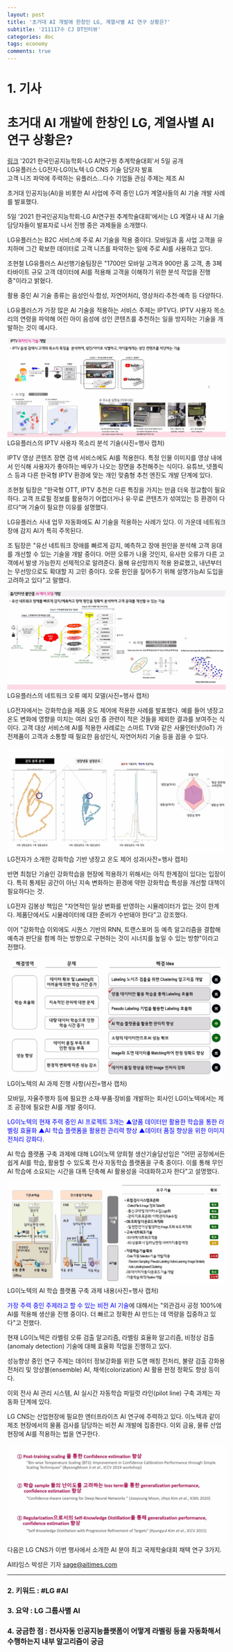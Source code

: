 ```yaml
---
layout: post
title: '초거대 AI 개발에 한창인 LG, 계열사별 AI 연구 상황은?'
subtitle: '211117수 CJ DT인터뷰'
categories: doc
tags: economy
comments: true
---
```


# 1. 기사

초거대 AI 개발에 한창인 LG, 계열사별 AI 연구 상황은?
==========
[링크](http://www.aitimes.com/news/articleView.html?idxno=141384)
'2021 한국인공지능학회-LG AI연구원 추계학술대회'서 5일 공개   
LG유플러스·LG전자·LG이노텍·LG CNS 기술 담당자 발표   
고객 니즈 파악에 주력하는 유플러스...다수 기업들 관심 주제는 제조 AI   

초거대 인공지능(AI)을 비롯한 AI 사업에 주력 중인 LG가 계열사들의 AI 기술 개발 사례를 발표했다.   

5일 '2021 한국인공지능학회-LG AI연구원 추계학술대회'에서는 LG 계열사 내 AI 기술 담당자들이 발표자로 나서 진행 중은 과제들을 소개했다.   

LG유플러스는 B2C 서비스에 주로 AI 기술을 적용 중이다. 모바일과 홈 사업 고객을 유치하며 그간 확보한 데이터로 고객 니즈를 파악하는 일에 주로 AI를 사용하고 있다.   

조현철 LG유플러스 AI선행기술팀장은 "1700만 모바일 고객과 900만 홈 고객, 총 3페타바이트 규모 고객 데이터에 AI를 적용해 고객을 이해하기 위한 분석 작업을 진행 중"이라고 밝혔다.   

활용 중인 AI 기술 종류는 음성인식·합성, 자연어처리, 영상처리·추천·예측 등 다양하다.   

LG유플러스가 가장 많은 AI 기술을 적용하는 서비스 주제는 IPTV다. IPTV 사용자 목소리의 연령을 파악해 어린 아이 음성에 성인 콘텐츠를 추천하는 일을 방지하는 기술을 개발하는 것이 예시다.   

<img src="/assets/img/211117Wed_LGAI1.png">
LG유플러스의 IPTV 사용자 목소리 분석 기술(사진=행사 캡처)

IPTV 영상 콘텐츠 장면 검색 서비스에도 AI를 적용한다. 특정 인물 이미지를 영상 내에서 인식해 사용자가 좋아하는 배우가 나오는 장면을 추천해주는 식이다. 유튜브, 넷플릭스 등과 다른 한국형 IPTV 환경에 맞는 개인 맞춤형 추천 엔진도 개발 단계에 있다.   

조현철 팀장은 "한국형 OTT, IPTV 추천은 다른 특징을 가지는 만큼 더욱 정교함이 필요하다. 고객 프로필 정보를 활용하기 어렵더거나 유·무료 콘텐츠가 섞여있는 등 환경이 다르다"며 기술이 필요한 이유를 설명했다.   

LG유플러스 사내 업무 자동화에도 AI 기술을 적용하는 사례가 있다. 이 가운데 네트워크 장애 감지 AI가 특히 주목된다.   

조 팀장은 "유선 네트워크 장애를 빠르게 감지, 예측하고 장애 원인을 분석해 고객 응대를 개선할 수 있는 기술을 개발 중이다. 어떤 오류가 나올 것인지, 유사한 오류가 다른 고객에서 발생 가능한지 선제적으로 알려준다. 올해 유선망까지 적용 완료했고, 내년부터는 무선망으로도 확대할 지 고민 중이다. 오류 원인을 짚어주기 위해 설명가능AI 도입을 고려하고 있다"고 말했다.   

<img src="/assets/img/211117Wed_LGAI2.png">
LG유플러스의 네트워크 오류 예지 모델(사진=행사 캡처)

LG전자에서는 강화학습을 제품 온도 제어에 적용한 사례를 발표했다. 예를 들어 냉장고 온도 변화에 영향을 미치는 여러 요인 중 관련이 적은 것들을 제외한 결과를 보여주는 식이다. 고객 대상 서비스에 AI를 적용한 사례로는 스마트 TV와 같은 사물인터넷(IoT) 가전제품이 고객과 소통할 때 필요한 음성인식, 자연어처리 기술 등을 꼽을 수 있다.   

<img src="/assets/img/211117Wed_LGAI3.png">
LG전자가 소개한 강화학습 기반 냉장고 온도 제어 성과(사잔=행사 캡처)

반면 최첨단 기술인 강화학습을 현장에 적용하기 위해서는 아직 한계점이 있다는 입장이다. 특히 통제된 공간이 아닌 지속 변화하는 환경에 약한 강화학습 특성을 개선할 대책이 필요하다는 것.   

LG전자 김봉상 책임은 "자연적인 일상 변화를 반영하는 시뮬레이터가 없는 것이 한계다. 제품단에서도 시뮬레이터에 대한 준비가 수반돼야 한다"고 강조했다.   

이어 "강화학습 이외에도 시퀀스 기반의 RNN, 트랜스포머 등 예측 알고리즘을 결합해 예측과 판단을 함께 하는 방향으로 구현하는 것이 시너지를 높일 수 있는 방향"이라고 전했다.   

<img src="/assets/img/211117Wed_LGAI4.png">
LG이노텍의 AI 과제 진행 사항(사진=행사 캡처)

모바일, 자율주행차 등에 필요한 소재·부품·장비를 개발하는 회사인 LG이노텍에서는 제조 공정에 필요한 AI를 개발 중이다.   

<span style="color:blue">LG이노텍의 현재 주력 중인 AI 프로젝트 3개는 ▲양품 데이터만 활용한 학습을 통한 라벨링 효율화 ▲AI 학습 플랫폼을 활용한 관리력 향상 ▲데이터 품질 향상을 위한 이미지 전처리 강화다.   

AI 학습 플랫폼 구축 과제에 대해 LG이노텍 양희철 생산기술담선임은 "어떤 공정에서든 쉽게 AI를 학습, 활용할 수 있도록 전사 자동학습 플랫폼을 구축 중이다. 이를 통해 무인 AI 학습에 소요되는 시간을 대폭 단축해 AI 활용성을 극대화하고자 한다"고 설명했다.</span>   

<img src="/assets/img/211117Wed_LGAI5.png">
LG이노텍의 AI 학습 플랫폼 구축 과제 내용(사진=행사 캡처)   

<span style="color:blue">가장 주력 중인 주제라고 할 수 있는 비전 AI 기술</span>에 대해서는 "외관검사 공정 100%에 AI를 적용해 생산을 진행 중이다. 더 빠르고 정확한 AI 만드는 데 역량을 집중하고 있다"고 전했다.   

현재 LG이노텍은 라벨링 오류 검출 알고리즘, 라벨링 효율화 알고리즘, 비정상 검출(anomaly detection) 기술에 대해 효율화 작업을 진행하고 있다.   

성능향상 중인 연구 주제는 데이터 정보강화를 위한 도면 매칭 전처리, 불량 검출 강화용 전처리 및 앙상블(ensemble) AI, 채색(colorization) AI 활용 판정 정확도 향상 등이다.   

이외 전사 AI 관리 시스템, AI 실시간 자동학습 파일럿 라인(pilot line) 구축 과제는 자동화 단계에 있다.   

LG CNS는 산업현장에 필요한 엔터프라이즈 AI 연구에 주력하고 있다. 이노텍과 같이 제조 현장에서의 물품 검사를 담당하는 비전 AI 개발에 집중한다. 이외 금융, 물류 산업 현장에 AI를 적용하는 법을 연구한다.   

<img src="/assets/img/211117Wed_LGAI6.png">
다음은 LG CNS가 이번 행사에서 소개한 AI 분야 최고 국제학술대회 채택 연구 3가지.   

AI타임스 박성은 기자 sage@aitimes.com   
* * *

### 2. 키워드 : \#LG \#AI
### 3. 요약 : LG 그룹사별 AI
### 4. 궁금한 점 : 전사자동 인공지능플랫폼이 어떻게 라벨링 등을 자동화해서 수행하는지 내부 알고리즘이 궁금
